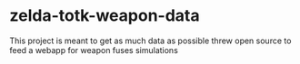 # zelda-totk-weapon-data
This project is meant to get as much data as possible threw open source to feed a webapp for weapon fuses simulations
